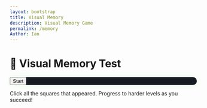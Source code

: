 ```yaml
---
layout: bootstrap
title: Visual Memory
description: Visual Memory Game
permalink: /memory
Author: Ian
---
```


<div class="container text-center p-5">
  <h1 class="mb-4 text-success">🧠 Visual Memory Test</h1>

  <div class="card game-card p-4 mx-auto" style="max-width: 500px;">
    <div id="grid" class="d-grid mx-auto mb-4" style="grid-template-columns: repeat(3, 80px); grid-gap: 10px;"></div>
    <button id="startMemoryBtn" class="btn btn-success">Start</button>
    <p class="mt-3 score" id="memoryStats"></p>
  </div>

  <p class="mt-4 text-muted">Click all the squares that appeared. Progress to harder levels as you succeed!</p>
</div>

<style>
  .game-card {
    background-color: #161b22;
    border: none;
    border-radius: 1rem;
    box-shadow: 0 0 20px rgba(0,255,0,0.1);
  }

  #grid button {
    width: 80px;
    height: 80px;
    border-radius: 0.5rem;
    background-color: #21262d;
    border: 2px solid #30363d;
    transition: background-color 0.2s;
  }

  #grid button.active {
    background-color: #2ea043;
  }

  #grid button:disabled {
    cursor: default;
  }
</style>

<script>
  const grid = document.getElementById('grid');
  const startBtn = document.getElementById('startMemoryBtn');
  const stats = document.getElementById('memoryStats');

  let activeCells = [];
  let userSelections = [];
  let level = 1;
  let gridSize = 3;
  let winStreak = 0;

  function createGrid() {
    grid.innerHTML = '';
    const totalCells = gridSize * gridSize;
    grid.style.gridTemplateColumns = `repeat(${gridSize}, 80px)`;
    for (let i = 0; i < totalCells; i++) {
      const btn = document.createElement('button');
      btn.disabled = true;
      btn.dataset.index = i;
      btn.addEventListener('click', () => handleUserInput(i));
      grid.appendChild(btn);
    }
  }

  function flashCells() {
    const totalFlashes = gridSize === 3 ? getRandomInt(3, 5) : getRandomInt(7, 10);
    activeCells = [];
    while (activeCells.length < totalFlashes) {
      const randomIndex = Math.floor(Math.random() * (gridSize * gridSize));
      if (!activeCells.includes(randomIndex)) {
        activeCells.push(randomIndex);
      }
    }
    activeCells.forEach(index => {
      const cell = grid.children[index];
      cell.classList.add('active');
      setTimeout(() => cell.classList.remove('active'), gridSize === 5 ? 4000 : 1000); // 3 extra seconds for 5x5 grid
    });
    setTimeout(() => {
      Array.from(grid.children).forEach(cell => (cell.disabled = false));
    }, gridSize === 5 ? 4200 : 1200); // Adjust delay for 5x5 grid
  }

  function handleUserInput(index) {
    if (activeCells.includes(index)) {
      userSelections.push(index);
      if (userSelections.length === activeCells.length) {
        winStreak++;
        if (winStreak === 3 && gridSize === 3) {
          gridSize = 5;
          winStreak = 0;
          stats.textContent = `🎉 Advanced to 5x5 grid!`;
        }
        setTimeout(nextRound, 800);
      }
    } else {
      stats.innerHTML = `❌ You lost at level <strong>${level}</strong>.`;
      resetGame();
    }
  }

  function nextRound() {
    level++;
    userSelections = [];
    createGrid();
    flashCells();
    stats.textContent = `🟢 Level ${level}`;
  }

  function resetGame() {
    activeCells = [];
    userSelections = [];
    level = 1;
    gridSize = 3;
    winStreak = 0;
    startBtn.textContent = "Try Again";
    Array.from(grid.children).forEach(cell => (cell.disabled = true));
  }

  startBtn.addEventListener('click', () => {
    resetGame();
    createGrid();
    setTimeout(() => {
      flashCells();
      stats.textContent = `🟢 Level ${level}`;
      startBtn.textContent = "Restart";
    }, 1000);
  });

  function getRandomInt(min, max) {
    return Math.floor(Math.random() * (max - min + 1)) + min;
  }
</script>
